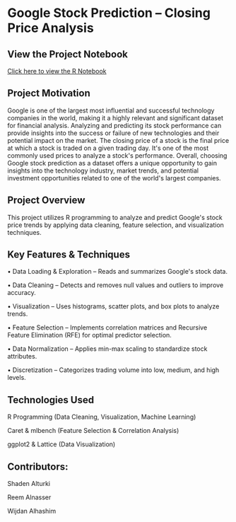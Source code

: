 # Google Stock Prediction – Closing Price Analysis
## View the Project Notebook  
[Click here to view the R Notebook](https://shadenalturki.github.io/Google-Stock-Prediction/index.html)

## Project Motivation
Google is one of the largest most influential and successful technology companies in the world, making it a highly relevant and significant dataset for financial analysis. Analyzing and predicting its stock performance can provide insights into the success or failure of new technologies and their potential impact on the market. The closing price of a stock is the final price at which a stock is traded on a given trading day. It's one of the most commonly used prices to analyze a stock's performance. Overall, choosing Google stock prediction as a dataset offers a unique opportunity to gain insights into the technology industry, market trends, and potential investment opportunities related to one of the world's largest companies.

## Project Overview
This project utilizes R programming to analyze and predict Google's stock price trends by applying data cleaning, feature selection, and visualization techniques.

## Key Features & Techniques

• Data Loading & Exploration – Reads and summarizes Google's stock data.

• Data Cleaning – Detects and removes null values and outliers to improve accuracy.

• Visualization – Uses histograms, scatter plots, and box plots to analyze trends.

• Feature Selection – Implements correlation matrices and Recursive Feature Elimination (RFE) for optimal predictor selection.

• Data Normalization – Applies min-max scaling to standardize stock attributes.

• Discretization – Categorizes trading volume into low, medium, and high levels.

## Technologies Used
R Programming (Data Cleaning, Visualization, Machine Learning)

Caret & mlbench (Feature Selection & Correlation Analysis)

ggplot2 & Lattice (Data Visualization)

## Contributors:
Shaden Alturki

Reem Alnasser

Wijdan Alhashim
